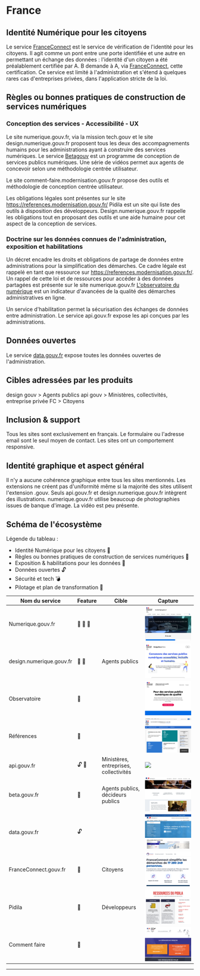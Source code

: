 # France

## Identité Numérique pour les citoyens
Le service [FranceConnect](https://franceconnect.gouv.fr/) est le service de vérification de l'identité pour les citoyens.
Il agit comme un pont entre une porte identifiée et une autre en permettant un échange des données : l'identité d'un citoyen a été préalablement certifiée par A. B demande à A, via [FranceConnect](https://franceconnect.gouv.fr/), cette certification.
Ce service est limité à l'administration et s'étend à quelques rares cas d'entreprises privées, dans l'application stricte de la loi.

## Règles ou bonnes pratiques de construction de services numériques
### Conception des services - Accessibilité - UX
Le site numerique.gouv.fr, via la mission tech.gouv et le site design.numerique.gouv.fr proposent tous les deux des accompagnements humains pour les administrations ayant à construire des services numériques.
Le service [Betagouv](https://beta.gouv.fr/) est un programme de conception de services publics numériques. Une série de vidéos permet aux agents de concevoir selon une méthodologie centrée utilisateur.

Le site comment-faire.modernisation.gouv.fr propose des outils et méthodologie de conception centrée utilisateur.

Les obligations légales sont présentes sur le site https://references.modernisation.gouv.fr/
Pidila est un site qui liste des outils à disposition des développeurs.
Design.numerique.gouv.fr rappelle les obligations tout en proposant des outils et une aide humaine pour cet aspect de la conception de services.

### Doctrine sur les données connues de l'administration, exposition et habilitations
Un décret encadre les droits et obligations de partage de données entre administrations pour la simplification des démarches. Ce cadre légale est rappelé en tant que ressource sur https://references.modernisation.gouv.fr/.
Un rappel de cette loi et de ressources pour accéder à des données partagées est présente sur le site numerique.gouv.fr
[L'observatoire du numérique](ahttps://observatoire.numerique.gouv.fr/) est un indicateur d'avancées de la qualité des démarches administratives en ligne.

Un service d'habilitation permet la sécurisation des échanges de données entre administration.
Le service api.gouv.fr expose les api conçues par les administrations.

## Données ouvertes
Le service [data.gouv.fr](https://data.gouv.fr/) expose toutes les données ouvertes de l'administration.

## Cibles adressées par les produits
design gouv > Agents publics
api gouv > Ministères, collectivités, entreprise privée
FC > Citoyens

## Inclusion & support
Tous les sites sont exclusivement en français.
Le formulaire ou l'adresse email sont le seul moyen de contact.
Les sites ont un comportement responsive.

## Identité graphique et aspect général
Il n'y a aucune cohérence graphique entre tous les sites mentionnés. Les extensions ne créent pas d'uniformité même si la majorité des sites utilisent l'extension .gouv.
Seuls api.gouv.fr et design.numerique.gouv.fr intègrent des illustrations.
numerique.gouv.fr utilise beaucoup de photographies issues de banque d'image.
La vidéo est peu présente.

## Schéma de l'écosystème
Légende du tableau : 
- Identité Numérique pour les citoyens :bust_in_silhouette:
- Règles ou bonnes pratiques de construction de services numériques :beginner:
- Exposition & habilitations pour les données :closed_lock_with_key:
- Données ouvertes :unlock:
- Sécurité et tech :bomb:
- Pilotage et plan de transformation :dart:


| Nom du service    |  Feature |  Cible | Capture | 
|-------------------|---|---|---|
| Numerique.gouv.fr | :beginner: :closed_lock_with_key: :dart: |   |  ![](1_France.assets/1_France-numerique.png) |
| design.numerique.gouv.fr            | :beginner: :dart: |  Agents publics |   ![](1_France.assets/1_France-designgouv.png) |
| Observatoire      | :dart:  |   |  ![](1_France.assets/1_France-observatoire.png)|
| Références        | :dart: |   | ![](1_France.assets/1_France-references.png)|
| api.gouv.fr          | :unlock: :closed_lock_with_key:   | Ministères, entreprises, collectivités  | ![](1_France.assets/1_France-api.png) |
| beta.gouv.fr          | :beginner:  | Agents publics, décideurs publics  |![](1_France.assets/1_France-betagouv.png) |
| data.gouv.fr          | :unlock:  |   |  ![](1_France.assets/1_France-data.png)|
| FranceConnect.gouv.fr     | :bust_in_silhouette:  | Citoyens  |![](1_France.assets/1_France-fc.png) |
| Pidila           | :beginner:  | Développeurs  |![](1_France.assets/1_France-pidila.png)|
| Comment faire     | :beginner:  |   | ![](1_France.assets/1_France-commentfaire.png) 
* * *
